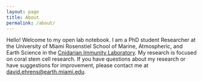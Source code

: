 ```yaml
---
layout: page
title: About
permalink: /about/
---
```


Hello! Welcome to my open lab notebook. I am a PhD student Researcher at the University of Miami Rosenstiel School of Marine, Atmospheric, and Earth Science in the [Cnidarian Immunity Laboratory](https://www.cnidimmunitylab.com/). My research is focused on coral stem cell research. If you have questions about my research or have suggestions for improvement, please contact me at [david.ehrens@earth.miami.edu](mailto:david.ehrens@earth.miami.edu).
